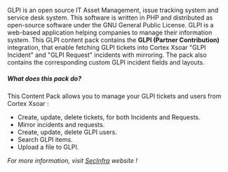 GLPI is an open source IT Asset Management, issue tracking system and service desk system. This software is written in PHP and distributed as open-source software under the GNU General Public License. GLPI is a web-based application helping companies to manage their information system.
This GLPI content pack contains the **GLPI (Partner Contribution)** integration, that enable fetching GLPI tickets into Cortex Xsoar "GLPI Incident" and "GLPI Request" incidents with mirroring. The pack also contains the corresponding custom GLPI incident fields and layouts.
  
##### What does this pack do?
This Content Pack allows you to manage your GLPI tickets and users from Cortex Xsoar :
- Create, update, delete tickets, for both Incidents and Requests.
- Mirror incidents and requests.
- Create, update, delete GLPI users.
- Search GLPI items.
- Upload a file to GLPI.
  
_For more information, visit [SecInfra](https://www.secinfra.fr) website !_
